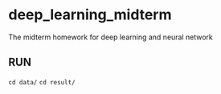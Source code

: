 # deep_learning_midterm
The midterm homework for deep learning and neural network
## RUN
`cd data/`
`cd result/`
